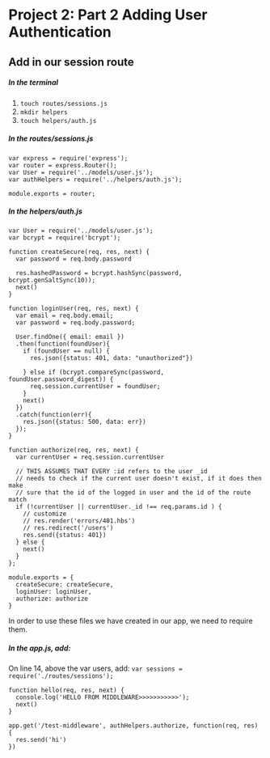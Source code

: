# Project 2: Part 2 Adding User Authentication

## Add in our session route
##### In the terminal
1. `touch routes/sessions.js`
2. `mkdir helpers`
3. `touch helpers/auth.js`

##### In the routes/sessions.js
```
var express = require('express');
var router = express.Router();
var User = require('../models/user.js');
var authHelpers = require('../helpers/auth.js');

module.exports = router;
```

##### In the helpers/auth.js
```
var User = require('../models/user.js');
var bcrypt = require('bcrypt');

function createSecure(req, res, next) {
  var password = req.body.password

  res.hashedPassword = bcrypt.hashSync(password, bcrypt.genSaltSync(10));
  next()
}

function loginUser(req, res, next) {
  var email = req.body.email;
  var password = req.body.password;

  User.findOne({ email: email })
  .then(function(foundUser){
    if (foundUser == null) {
      res.json({status: 401, data: "unauthorized"})

    } else if (bcrypt.compareSync(password, foundUser.password_digest)) {
      req.session.currentUser = foundUser;
    }
    next()
  })
  .catch(function(err){
    res.json({status: 500, data: err})
  });
}

function authorize(req, res, next) {
  var currentUser = req.session.currentUser

  // THIS ASSUMES THAT EVERY :id refers to the user _id
  // needs to check if the current user doesn't exist, if it does then make
  // sure that the id of the logged in user and the id of the route match
  if (!currentUser || currentUser._id !== req.params.id ) {
    // customize
    // res.render('errors/401.hbs')
    // res.redirect('/users')
    res.send({status: 401})
  } else {
    next()
  }
};

module.exports = {
  createSecure: createSecure,
  loginUser: loginUser,
  authorize: authorize
}
```
In order to use these files we have created in our app, we need to require them.

##### In the app.js, add:
On line 14, above the var users, add:
`var sessions = require('./routes/sessions');`


```
function hello(req, res, next) {
  console.log('HELLO FROM MIDDLEWARE>>>>>>>>>>>');
  next()
}

app.get('/test-middleware', authHelpers.authorize, function(req, res) {
  res.send('hi')
})
```